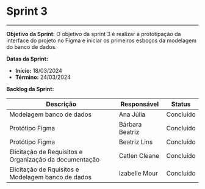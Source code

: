 # **Sprint 3**
<hr style="border: 0; height: 1px; background-color: #000000;">

**Objetivo da Sprint:**
O objetivo da sprint 3 é realizar a prototipação da interface do projeto no Figma e iniciar os primeiros esboços da modelagem do banco de dados.

**Datas da Sprint:**

- **Início:** 18/03/2024
- **Término:** 24/03/2024

**Backlog da Sprint:**

| Descrição | Responsável | Status |
|------------|-------------|-----------------------|
| Modelagem banco de dados | Ana Júlia | Concluído |
| Protótipo Figma | Bárbara Beatriz | Concluído |
| Protótipo Figma | Beatriz Lins | Concluído |
| Elicitação de Requisitos e Organização da documentação | Catlen Cleane | Concluído |
| Elicitação de Rquisitos e Modelagem banco de dados | Izabelle Mour | Concluído |

